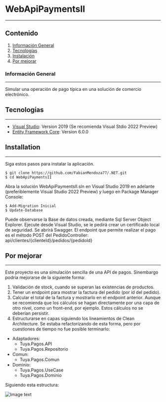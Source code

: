 # WebApiPaymentsII
***
## Contenido
1. [Información General](#general-info)
2. [Tecnologías](#technologies)
3. [Instalación](#installation)
4. [Por mejorar](#collaboration)

### Información General
***
Simular una operación de pago típica en una solución de comercio electrónico. 

## Tecnologías
***
* [Visual Studio](https://visualstudio.microsoft.com/vs/preview/vs2022/): Version 2019 (Se recomienda Visual Stdio 2022 Preview)
* [Entity Framework Core](https://docs.microsoft.com/en-us/ef/): Version 6.0.0

## Installation
***
Siga estos pasos para instalar la aplicación. 
```
$ git clone https://github.com/FabianMendoza77/.NET.git
$ cd WebApiPaymentsII
```
Abra la solución WebApiPaymentsII.sln en Visual Studio 2019 en adelante (preferiblemente Visual Studio 2022 Preview) y luego en Package Manager Console:
```
$ Add-Migration Inicial
$ Update-Database
```
Puede observarse la Base de datos creada, mediante Sql Server Object Explorer.
Ejecute desde Visual Studio, se le pedirá crear un certificado local de seguridad.
Se abrirá Swagger. El endpoint que permite realizar el pago es el método POST del PedidoController: api/clientes/{clienteId}/pedidos/{pedidoId}


## Por mejorar
***
Este proyecto es una simulación sencilla de una API de pagos. Sinembargo podría mejorarse de la siguiente forma:

1. Validación de stock, cuando se superan las existencias de productos.
2. Tener un endpoint para mostrar la factura del pedido (por id del pedido).
3. Calcular el total de la factura y mostrarlo en el endpoint anterior. 
   Aunque se recomienda que los cálculos se hagan directamente por una capa de otro nivel, como un front-end,  por ejemplo. Estos cálculos no se deberían persistir.
4. Estructurarse en capas siguiendo los lineamientos de Clean Architecture. Se estaba refactorizando de esta forma, pero por cuestiones de tiempo no fue posible terminarlo:

* Adaptadores: 
  * Tuya.Pagos.API
  * Tuya.Pagos.Repositorio
* Comun:
  * Tuya.Pagos.Comun
* Dominio:
  * Tuya.Pagos.UseCase
  * Tuya.Pagos.Dominio


Siguiendo esta estructura:

![Image text](http://xurxodev.com/content/images/2020/03/bloc-clean-architecture.png)

